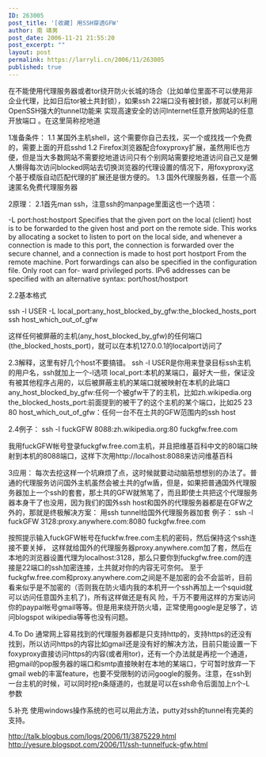```yaml
---
ID: 263005
post_title: '[收藏] 用SSH穿透GFW'
author: 南 靖男
post_date: 2006-11-21 21:55:20
post_excerpt: ""
layout: post
permalink: https://larryli.cn/2006/11/263005
published: true
---
```

在不能使用代理服务器或者tor绕开防火长城的场合（比如单位里面不可以使用非企业代理，比如日后tor被土共封锁），如果ssh 22端口没有被封锁，那就可以利用OpenSSH强大的tunnel功能来
实现高速安全的访问Internet任意开放网站的任意开放端口 。在这里简称挖地道
<!--more-->
1准备条件：
1.1 某国外主机shell，这个需要你自己去找，买一个或找找一个免费的，需要上面的开启sshd
1.2 Firefox浏览器配合foxyproxy扩展，虽然用IE也方便，但是当大多数网站不需要挖地道访问只有个别网站需要挖地道访问自己又是懒人懒得每次访问blocked网站去切换浏览器的代理设置的情况下，用foxyproxy这个基于模版自动匹配代理的扩展还是很方便的。
1.3 国外代理服务器，任意一个高速匿名免费代理服务器

2原理：
2.1首先man ssh，注意ssh的manpage里面这也一个选项：

-L port:host:hostport
Specifies that the given port on the local (client) host is to be
forwarded to the given host and port on the remote side. This
works by allocating a socket to listen to port on the local side,
and whenever a connection is made to this port, the connection is
forwarded over the secure channel, and a connection is made to
host port hostport From&nbsp;the remote machine. Port forwardings can
also be specified in the configuration file. Only root can for-
ward privileged ports. IPv6 addresses can be specified with an
alternative syntax: port/host/hostport

2.2基本格式
<p align="left">ssh -l USER -L local_port:any_host_blocked_by_gfw:the_blocked_hosts_port ssh host_which_out_of_gfw</p>
这样任何被屏蔽的主机(any_host_blocked_by_gfw)的任何端口(the_blocked_hosts_port)，就可以在本机127.0.0.1的localport访问了

2.3解释，这里有好几个host不要搞错。
ssh -l USER是你用来登录目标ssh主机的用户名，ssh就加上一个-l选项
local_port:本机的某端口，最好大一些，保证没有被其他程序占用的，以后被屏蔽主机的某端口就被映射在本机的此端口
any_host_blocked_by_gfw:任何一个被gfw干了的主机，比如zh.wikipedia.org
the_blocked_hosts_port:前面提到的被干了的这个主机的某个端口，比如25 23 80
host_which_out_of_gfw：任何一台不在土共的GFW范围内的ssh host

2.4例子：
ssh -l fuckGFW 8088:zh.wikipedia.org:80 fuckgfw.free.com

我用fuckGFW帐号登录fuckgfw.free.com主机，并且把维基百科中文的80端口映射到本机的8088端口，这样下次用http://localhost:8088来访问维基百科

3应用：
每次去挖这样一个坑麻烦了点，这时候就要动动脑筋想想别的办法了。普通的代理服务访问国外主机虽然会被土共的gfw盾，但是，如果把普通国外代理服务器加上一个ssh的套套，那土共的GFW就煞笔了，而且即使土共把这个代理服务器本身干了也没用，因为我们的国外ssh host和国外的代理服务器都是在GFW之外的，那就是终极解决方案：
用ssh tunnel给国外代理服务器加套
例子：
ssh -l fuckGFW 3128:proxy.anywhere.com:8080 fuckgfw.free.com

按照提示输入fuckGFW帐号在fuckfw.free.com主机的密码，然后保持这个ssh连接不要关掉，
这样就给国外的代理服务器proxy.anywhere.com加了套，然后在本地的浏览器设置代理为localhost:3128，那么只要你到fuckgfw.free.com的连接是22端口的ssh加密连接，土共就对你的内容无可奈何。
至于fuckgfw.free.com和proxy.anywhere.com之间是不是加密的会不会监听，目前看来似乎是不加密的（否则我在防火墙内我的本机开一个ssh再加上一个squid就可以访问任意国外主机了)，所有这样做还是有风 险，千万不要用这样的方案访问你的paypal帐号gmail等等。但是用来绕开防火墙，正常使用google是足够了，访问blogspot wikipedia等等也没有问题。

4.To Do
通常网上容易找到的代理服务器都是只支持http的，支持https的还没有找到，所以访问https的内容比如gmail还是没有好的解决方法，目前只能设置一下foxyproxy直接访问https的内容(或者用tor)，还有一个办法就是再挖一个通道，把gmail的pop服务器的端口和smtp直接映射在本地的某端口，宁可暂时放弃一下gmail web的丰富feature，也要不受限制的访问google的服务。注意，在ssh到一台主机的时候，可以同时挖n条隧道的，也就是可以在ssh命令后面加上n个-L 参数

5.补充
使用windows操作系统的也可以用此方法，putty对ssh的tunnel有完美的支持。

<a href="http://talk.blogbus.com/logs/2006/11/3875229.html">http://talk.blogbus.com/logs/2006/11/3875229.html</a>
<a href="http://yesure.blogspot.com/2006/11/ssh-tunnelfuck-gfw.html">http://yesure.blogspot.com/2006/11/ssh-tunnelfuck-gfw.html</a>